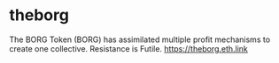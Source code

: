# theborg
The BORG Token (BORG) has assimilated multiple profit mechanisms to create one collective. Resistance is Futile.
https://theborg.eth.link
